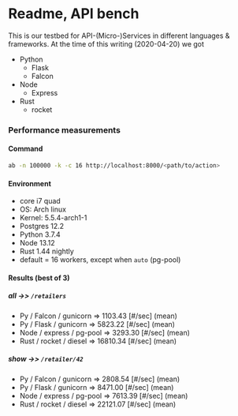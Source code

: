 # Readme, API bench

This is our testbed for API-(Micro-)Services in different languages & frameworks. At the time of this writing (2020-04-20) we got

* Python
  - Flask
  - Falcon
* Node
  - Express
* Rust
  - rocket


### Performance measurements

#### Command

```bash
ab -n 100000 -k -c 16 http://localhost:8000/<path/to/action>
```

#### Environment

* core i7 quad
* OS: Arch linux
* Kernel: 5.5.4-arch1-1
* Postgres 12.2
* Python 3.7.4
* Node 13.12
* Rust 1.44 nightly
* default = 16 workers, except when `auto` (pg-pool)

#### Results (best of 3)

##### *all* ->> `/retailers`

* Py / Falcon / gunicorn => 1103.43 [#/sec] (mean)
* Py / Flask / gunicorn => 5823.22 [#/sec] (mean)
* Node / express / pg-pool => 3293.30 [#/sec] (mean)
* Rust / rocket / diesel => 16810.34 [#/sec] (mean)

##### *show* ->> `/retailer/42`

* Py / Falcon / gunicorn => 2808.54 [#/sec] (mean)
* Py / Flask / gunicorn => 8471.00 [#/sec] (mean)
* Node / express / pg-pool => 7613.39 [#/sec] (mean)
* Rust / rocket / diesel => 22121.07 [#/sec] (mean)
